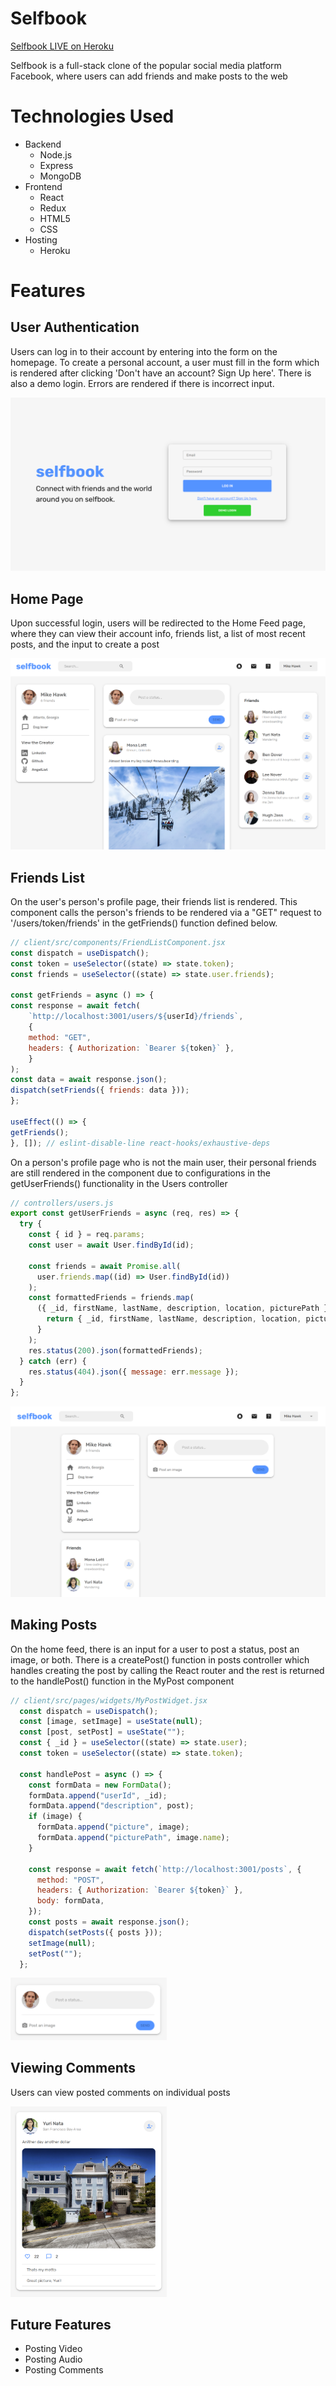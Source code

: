 # Selfbook

[Selfbook LIVE on Heroku](https://selfbooksb.herokuapp.com/)

Selfbook is a full-stack clone of the popular social media platform Facebook, where users can add friends and make posts to the web

# Technologies Used

* Backend 
  * Node.js
  * Express
  * MongoDB
* Frontend
  * React
  * Redux
  * HTML5
  * CSS
* Hosting
  * Heroku

# Features

## User Authentication

Users can log in to their account by entering into the form on the homepage. To create a personal account, a user must fill in the form which is rendered after clicking 'Don't have an account? Sign Up here'. There is also a demo login. Errors are rendered if there is incorrect input.

<img src="public/assets/LoginPage.png"></img>

## Home Page

Upon successful login, users will be redirected to the Home Feed page, where they can view their account info, friends list, a list of most recent posts, and the input to create a post

<img src="public/assets/HomeFeed.png"></img>

## Friends List

On the user's person's profile page, their friends list is rendered. This component calls the person's friends to be rendered via a "GET" request to '/users/token/friends' in the getFriends() function defined below. 

```javascript
// client/src/components/FriendListComponent.jsx
const dispatch = useDispatch();
const token = useSelector((state) => state.token);
const friends = useSelector((state) => state.user.friends);

const getFriends = async () => {
const response = await fetch(
    `http://localhost:3001/users/${userId}/friends`,
    {
    method: "GET",
    headers: { Authorization: `Bearer ${token}` },
    }
);
const data = await response.json();
dispatch(setFriends({ friends: data }));
};

useEffect(() => {
getFriends();
}, []); // eslint-disable-line react-hooks/exhaustive-deps

```

On a person's profile page who is not the main user, their personal friends are still rendered in the component due to configurations in the getUserFriends() functionality in the Users controller

```javascript
// controllers/users.js
export const getUserFriends = async (req, res) => {
  try {
    const { id } = req.params;
    const user = await User.findById(id);

    const friends = await Promise.all(
      user.friends.map((id) => User.findById(id))
    );
    const formattedFriends = friends.map(
      ({ _id, firstName, lastName, description, location, picturePath }) => {
        return { _id, firstName, lastName, description, location, picturePath };
      }
    );
    res.status(200).json(formattedFriends);
  } catch (err) {
    res.status(404).json({ message: err.message });
  }
};

```

<img src="public/assets/ProfilePage.png"></img>

## Making Posts

On the home feed, there is an input for a user to post a status, post an image, or both. There is a createPost() function in posts controller which handles creating the post by calling the React router and the rest is returned to the handlePost() function in the MyPost component

```javascript
// client/src/pages/widgets/MyPostWidget.jsx
  const dispatch = useDispatch();
  const [image, setImage] = useState(null);
  const [post, setPost] = useState("");
  const { _id } = useSelector((state) => state.user);
  const token = useSelector((state) => state.token);

  const handlePost = async () => {
    const formData = new FormData();
    formData.append("userId", _id);
    formData.append("description", post);
    if (image) {
      formData.append("picture", image);
      formData.append("picturePath", image.name);
    }

    const response = await fetch(`http://localhost:3001/posts`, {
      method: "POST",
      headers: { Authorization: `Bearer ${token}` },
      body: formData,
    });
    const posts = await response.json();
    dispatch(setPosts({ posts }));
    setImage(null);
    setPost("");
  };

```

<img width="250px" src="public/assets/MakePost.png"></img>

## Viewing Comments

Users can view posted comments on individual posts

<img width="250px" src="public/assets/Comments.png"></img>

## Future Features
* Posting Video 
* Posting Audio
* Posting Comments